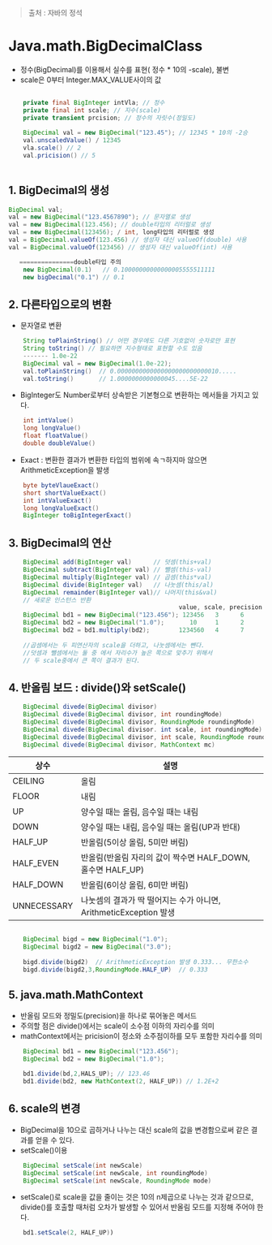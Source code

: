 > 출처 : 자바의 정석

# Java.math.BigDecimalClass
* 정수(BigDecimal)를 이용해서 실수를 표현( 정수 * 10의 -scale), 불변
* scale은 0부터 Integer.MAX_VALUE사이의 값
```java
	
    private final BigInteger intVla; // 정수
    private final int scale; // 지수(scale)
    private transient prcision; // 정수의 자릿수(정밀도)
    
    BigDecimal val = new BigDecimal("123.45"); // 12345 * 10의 -2승
    val.unscaledValue() / 12345
    vla.scale() // 2
    val.pricision() // 5
    
```

## 1. BigDecimal의 생성
```java
BigDecimal val;
val = new BigDecimal("123.4567890"); // 문자열로 생성
val = new BigDecimal(123.456); // double타입의 리터럴로 생성
val = new BigDecimal(123456); / int, long타입의 리터럴로 생성
val = BigDecimal.valueOf(123.456) // 생성자 대신 valueOf(double) 사용
val = BigDecimal.valueOf(123456) // 생성자 대신 valueOf(int) 사용

   ===============double타입 주의
    new BigDecimal(0.1)   // 0.10000000000000005555511111
    new bigDecimal("0.1") // 0.1
```
## 2. 다른타입으로의 변환
* 문자열로 변환
```java
	String toPlainString() // 어떤 경우에도 다른 기호없이 숫자로만 표현
    String toString() // 필요하면 지수형태로 표현할 수도 있음
    ------- 1.0e-22
    BigDecimal val = new BigDecimal(1.0e-22);
    val.toPlainString()  // 0.0000000000000000000000000010.....
    val.toString()       // 1.0000000000000045....5E-22
```
* BigInteger도 Number로부터 상속받은 기본형으로 변환하는 메서들을 가지고 있다.
```java
	int intValue()
    long longValue()
    float floatValue()
    double doubleValue()
```

* Exact : 변환한 결과가 변환한 타입의 범위에 속ㄱ하지마 않으면 ArithmeticException을 발생
```java
	byte byteVlaueExact()
    short shortValueExact()
    int intValueExact()
    long longValueExact()
    BigInteger toBigIntegerExact()	
```

## 3. BigDecimal의 연산

```java
	BigDecimal add(BigInteger val)      // 덧셈(this+val)
    BigDecimal subtract(BigInteger val) // 뺄셈(this-val)
    BigDecimal multiply(BigInteger val) // 곱셈(this*val)
    BigDecimal divide(BigInteger val)   // 나눗셈(this/al)
    BigDecimal remainder(BigInteger val)// 나머지(this&val)
    // 새로운 인스턴스 반환
    										   value, scale, precision
	BigDecimal bd1 = new BigDecimal("123.456"); 123456   3      6
    BigDecimal bd2 = new BigDecimal("1.0");       10     1      2
    BigDecimal bd2 = bd1.multiply(bd2);        1234560   4      7
    
    //곱셈에서는 두 피연산자의 scale을 더하고, 나눗셈에서는 뺀다.
    //덧셈과 뺄셈에서는 둘 중 에서 자리수가 높은 쪽으로 맞추기 위해서 
    // 두 scale중에서 큰 쪽이 결과가 된다.
```

## 4. 반올림 보드 : divide()와 setScale()
```java
	BigDecimal divede(BigDecimal divisor)
    BigDecimal divede(BigDecimal divisor, int roundingMode)
	BigDecimal divede(BigDecimal divisor, RoundingMode roundingMode)
	BigDecimal divede(BigDecimal divisor. int scale, int roundingMode)
	BigDecimal divede(BigDecimal divisor, int scale, RoundingMode roundingMode)
    BigDecimal divede(BigDecimal divisor, MathContext mc)
```

상수   | 설명
--------|---------
CEILING | 올림
FLOOR | 내림
UP    | 양수일 때는 올림, 음수일 때는 내림
DOWN | 양수일 때는 내림, 음수일 때는 올림(UP과 반대)
HALF_UP | 반올림(5이상 올림, 5미만 버림)
HALF_EVEN | 반올림(반올림 자리의 값이 짝수면 HALF_DOWN, 홀수면 HALF_UP)
HALF_DOWN | 반올림(6이상 올림, 6미만 버림)
UNNECESSARY | 나눗셈의 결과가 딱 떨어지는 수가 아니면, ArithmeticException 발생



```java

	BigDecimal bigd = new BigDecimal("1.0");
    BigDecimal bigd2 = new BigDecimal("3.0");
    
    bigd.divide(bigd2)  // ArithmeticException 발생 0.333... 무한소수
    bigd.divide(bigd2,3,RoundingMode.HALF_UP)  // 0.333
```

## 5. java.math.MathContext

* 반올림 모드와 정밀도(precision)을 하나로 묶어놓은 메서드
* 주의할 점은 divide()에서는 scale이 소수점 이하의 자리수를 의미
* mathContext에서는 pricision이 정소와 소주점이하를 모두 포함한 자리수를 의미
```java
	BigDecimal bd1 = new BigDecimal("123.456");
    BigDecimal bd2 = new BigDecimal("1.0");
    
    bd1.divide(bd,2,HALS_UP); // 123.46
    bd1.divide(bd2, new MathContext(2, HALF_UP)) // 1.2E+2
```


## 6. scale의 변경
* BigDecimal을 10으로 곱하거나 나누는 대신 scale의 값을 변경함으로써 같은 결과를 얻을 수 있다.
* setScale()이용
```java
	BigDecimal setScale(int newScale)
    BigDecimal setScale(int newScale, int roundingMode)
	BigDecimal setScale(int newScale, RoundingMode mode)
```
* setScale()로 scale을 값을 줄이는 것은 10의 n제곱으로 나누는 것과 같으므로, divide()를 호출할 때처럼 오차가 발생할 수 있어서 반올림 모드를 지정해 주어야 한다.
```java
	bd1.setScale(2, HALF_UP))
```


